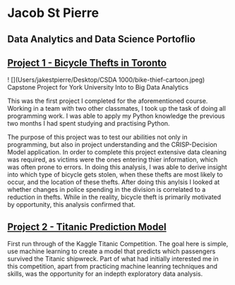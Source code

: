 # Jacob St Pierre
## Data Analytics and Data Science Portoflio

## [Project 1 - Bicycle Thefts in Toronto](https://github.com/jacobstpierre/Bicycle-Theft-in-Toronto)
! [](Users/jakestpierre/Desktop/CSDA 1000/bike-thief-cartoon.jpeg)
Capstone Project for York University Into to Big Data Analytics

This was the first project I completed for the aforementioned course. Working in a team with two other classmates, I took up the task of doing all programming work. I was able to apply my Python knowledge the previous two months I had spent studying and practising Python.

The purpose of this project was to test our abilities not only in programming, but also in project understanding and the CRISP-Decision Model application. In order to complete this project extensive data cleaning was required, as victims were the ones entering thier information, which was often prone to errors. In doing this analysis, I was able to derive insight into which type of bicycle gets stolen, when these thefts are most likely to occur, and the location of these thefts. After doing this anylsis I looked at whether changes in police spending in the division is correlated to a reduction in thefts. While in the reality, bicycle theft is primarily motivated by opportunity, this analysis confirmed that.

## [Project 2 - Titanic Prediction Model](https://github.com/jacobstpierre/Titanic-Prediction-Model/blob/main/Kaggle%20Titanic%20ML.ipynb)
First run through of the Kaggle Titanic Competition. The goal here is simple, use machine learning to create a model that predicts which passengers survived the Titanic shipwreck. Part of what had initially interested me in this competition, apart from practicing machine leanring techniques and skills, was the opportunity for an indepth exploratory data analysis.
